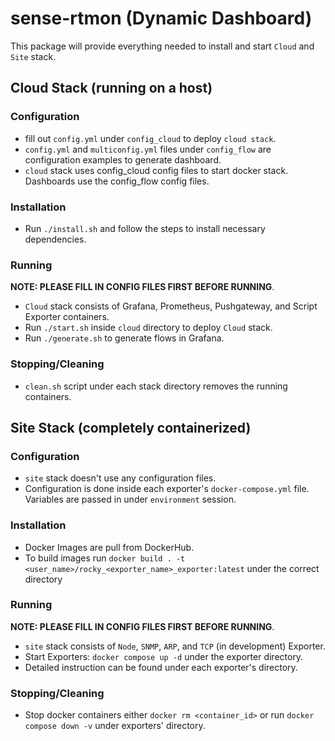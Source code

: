 # sense-rtmon (Dynamic Dashboard)
This package will provide everything needed to install and start `Cloud` and `Site` stack.

## Cloud Stack (running on a host)

### Configuration
- fill out `config.yml` under `config_cloud` to deploy `cloud stack`.
- `config.yml` and `multiconfig.yml` files under `config_flow` are configuration examples to generate dashboard. 
- `cloud` stack uses config_cloud config files to start docker stack. Dashboards use the config_flow config files.

### Installation
- Run `./install.sh` and follow the steps to install necessary dependencies. 

### Running
**NOTE: PLEASE FILL IN CONFIG FILES FIRST BEFORE RUNNING**. 
- `Cloud` stack consists of Grafana, Prometheus, Pushgateway, and Script Exporter containers. 
- Run `./start.sh` inside `cloud` directory to deploy `Cloud` stack.
- Run `./generate.sh` to generate flows in Grafana.

### Stopping/Cleaning
- `clean.sh` script under each stack directory removes the running containers.

## Site Stack (completely containerized)

### Configuration
- `site` stack doesn't use any configuration files.
- Configuration is done inside each exporter's `docker-compose.yml` file. Variables are passed in under `environment` session. 

### Installation
- Docker Images are pull from DockerHub.
- To build images run `docker build . -t <user_name>/rocky_<exporter_name>_exporter:latest` under the correct directory 

### Running
**NOTE: PLEASE FILL IN CONFIG FILES FIRST BEFORE RUNNING**. 
- `site` stack consists of `Node`, `SNMP`, `ARP`, and `TCP` (in development) Exporter.
- Start Exporters: `docker compose up -d` under the exporter directory.
- Detailed instruction can be found under each exporter's directory.

### Stopping/Cleaning
- Stop docker containers either `docker rm <container_id>` or run `docker compose down -v` under exporters' directory.